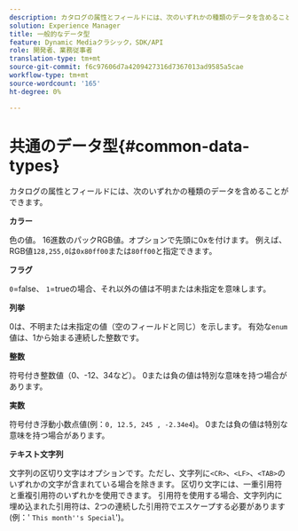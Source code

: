 ```yaml
---
description: カタログの属性とフィールドには、次のいずれかの種類のデータを含めることができます。
solution: Experience Manager
title: 一般的なデータ型
feature: Dynamic Mediaクラシック，SDK/API
role: 開発者、業務従事者
translation-type: tm+mt
source-git-commit: f6c97606d7a4209427316d7367013ad9585a5cae
workflow-type: tm+mt
source-wordcount: '165'
ht-degree: 0%

---
```



# 共通のデータ型{#common-data-types}

カタログの属性とフィールドには、次のいずれかの種類のデータを含めることができます。

**カラー**

色の値。 16進数のパックRGB値。オプションで先頭に0xを付けます。 例えば、RGB値`128,255,0`は`0x80ff00`または`80ff00`と指定できます。

**フラグ**

`0`=false、 `1`=trueの場合、それ以外の値は不明または未指定を意味します。

**列挙**

0は、不明または未指定の値（空のフィールドと同じ）を示します。 有効な`enum`値は、1から始まる連続した整数です。

**整数**

符号付き整数値（0、-12、34など）。 0または負の値は特別な意味を持つ場合があります。

**実数**

符号付き浮動小数点値(例：`0, 12.5, 245 , -2.34e4`)。 0または負の値は特別な意味を持つ場合があります。

**テキスト文字列**

文字列の区切り文字はオプションです。ただし、文字列に`<CR>`、`<LF>`、`<TAB>`のいずれかの文字が含まれている場合を除きます。 区切り文字には、一重引用符と重複引用符のいずれかを使用できます。 引用符を使用する場合、文字列内に埋め込まれた引用符は、2つの連続した引用符でエスケープする必要があります(例：&#39; `This month''s Special`&#39;)。

